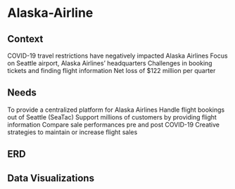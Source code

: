 # Alaska-Airline
## Context
COVID-19 travel restrictions have negatively impacted Alaska Airlines
Focus on Seattle airport, Alaska Airlines’ headquarters
Challenges in booking tickets and finding flight information
Net loss of $122 million per quarter
## Needs
To provide a centralized platform for Alaska Airlines
Handle flight bookings out of Seattle (SeaTac)
Support millions of customers by providing flight information
Compare sale performances pre and post COVID-19
Creative strategies to maintain or increase flight sales 
## ERD
## Data Visualizations
